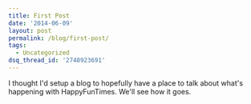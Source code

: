 ```yaml
---
title: First Post
date: '2014-06-09'
layout: post
permalink: /blog/first-post/
tags:
  - Uncategorized
dsq_thread_id: '2748923691'
---
```

I thought I'd setup a blog to hopefully have a place to talk about what's
happening with HappyFunTimes. We'll see how it goes.